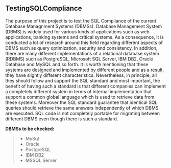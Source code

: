 TestingSQLCompliance
-------------

The purpose of this project is to test the SQL Compliance of the current Database Managnment Systems (DBMSs). Database Management System (DBMS) is widely used for various kinds of applications such as web applications, banking systems and critical systems. As a consequence, it is conducted a lot of research around this field regarding different aspects of DBMS such as query optimization, security and consistency. In addition, there are many different implementations of a relational database system (RDBMS) such as  PostgreSQL, Microsoft SQL Server, IBM DB2, Oracle Database and MySQL and so forth. It is worth mentioning that these systems are designed and implemented by different people and as a result, they have slightly different characteristics. Nevertheless, in principle, all they should follow and support the SQL standard and most important, the benefit of having such a standard is that different companies can implement a completely different system in terms of internal implementation that support a common global language which is used to retrieve data from these systems. Moreover the SQL standard guarantee that identical SQL queries should retrieve the same answers independently of which DBMS are executed. SQL code is not completely portable for migrating between different DBMS even though there is such a standard. 


 **DBMSs to be checked:**

 >- MySql
 >- Oracle
 >- PostgreSQL
 >- IBM DB2
 >- MSSQL Server
  
  
